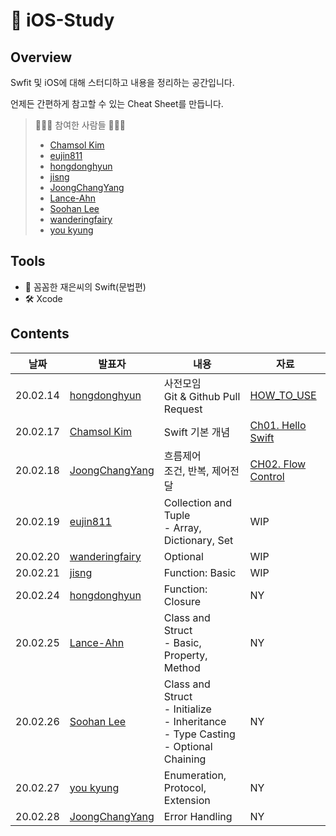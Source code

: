 #  iOS-Study
## Overview

Swfit 및 iOS에 대해 스터디하고 내용을 정리하는 공간입니다.

언제든 간편하게 참고할 수 있는 Cheat Sheet를 만듭니다.

> 👩🏻‍💻 참여한 사람들 🧑🏻‍💻
>
> - [Chamsol Kim](https://github.com/cskime)
> - [eujin811](https://github.com/eujin811)
> - [hongdonghyun](https://github.com/hongdonghyun)
> - [jisng](https://github.com/jisng)
> - [JoongChangYang](https://github.com/JoongChangYang)
> - [Lance-Ahn](https://github.com/Lance-ahn)
> - [Soohan Lee](https://github.com/martinolee)
> - [wanderingfairy](https://github.com/wanderingfairy)
> - [you kyung](https://github.com/wydryd125)

## Tools

- 📙 꼼꼼한 재은씨의 Swift(문법편)
- 🛠 Xcode

## Contents

| 날짜 | 발표자 | 내용 | 자료 |
|-----|------|-----|-----|
| 20.02.14 | [hongdonghyun](https://github.com/hongdonghyun) | 사전모임<br />Git & Github Pull Request | [HOW_TO_USE](https://github.com/TheSwifters/iOS-Study/blob/master/HOW_TO_USE.md) |
| 20.02.17 | [Chamsol Kim](https://github.com/cskime) | Swift 기본 개념 | [Ch01. Hello Swift](https://github.com/TheSwifters/iOS-Study/blob/master/Swift/CH01.HelloSwift.md) |
| 20.02.18 | [JoongChangYang](https://github.com/JoongChangYang) | 흐름제어<br />조건, 반복, 제어전달 | [CH02. Flow Control](https://github.com/TheSwifters/iOS-Study/blob/master/Swift/CH02.FlowControl.md) |
| 20.02.19 | [eujin811](https://github.com/eujin811) | Collection and Tuple<br />- Array, Dictionary, Set | WIP |
| 20.02.20 | [wanderingfairy](https://github.com/wanderingfairy) | Optional | WIP |
| 20.02.21 | [jisng](https://github.com/jisng) | Function: Basic | WIP |
| 20.02.24 | [hongdonghyun](https://github.com/hongdonghyun) | Function: Closure | NY |
| 20.02.25 | [Lance-Ahn](https://github.com/Lance-ahn) | Class and Struct<br />- Basic, Property, Method | NY |
| 20.02.26 | [Soohan Lee](https://github.com/martinolee) | Class and Struct<br />- Initialize<br />- Inheritance<br />- Type Casting<br />- Optional Chaining | NY |
| 20.02.27 | [you kyung](https://github.com/wydryd125) | Enumeration, Protocol, Extension | NY |
| 20.02.28 | [JoongChangYang](https://github.com/JoongChangYang) | Error Handling | NY |

